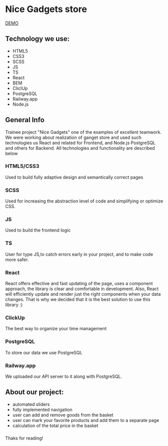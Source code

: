 # Nice Gadgets store
[DEMO](https://fe-oct22-data-defenders.github.io/product_catalog/)

## Technology we use:
* HTML5
* CSS3
* SCSS
* JS
* TS
* React
* BEM
* CliclUp
* PostgreSQL
* Railway.app
* Node.js

## General Info
Trainee project "Nice Gadgets" one of the examples of excellent teamwork. We were working about realization of ganget store and used such technologies us React and related for Frontend, and Node.js PostgreSQL and others for Backend. All technologies and functionality are described below

### HTML5/CSS3
Used to build fully adaptive design and semantically correct pages
### SCSS
Used for increasing the abstraction level of code and simplifying or optimize CSS.
### JS
Used to build the frontend logic
### TS
User for type JS,to catch errors early in your project, and to make code more safer.
### React
React offers effective and fast updating of the page, uses a component approach, the library is clear and comfortable in development. Also, 
React will efficiently update and render just the right components when your data changes. That іs why we decided that it is the best solution to use this library :)
### ClickUp
The best way to organize your time management
### PostgreSQL
To store our data we use PostgreSQL
### Railway.app
We uploaded our API server to it along with PostgreSQL.


## About our project:
+ automated sliders
+ fully implemented navigation
+ user can add and remove goods from the basket
+ user can mark your favorite products and add them to a separate page
+ calculation of the total price in the basket

###
Thaks for reading!

